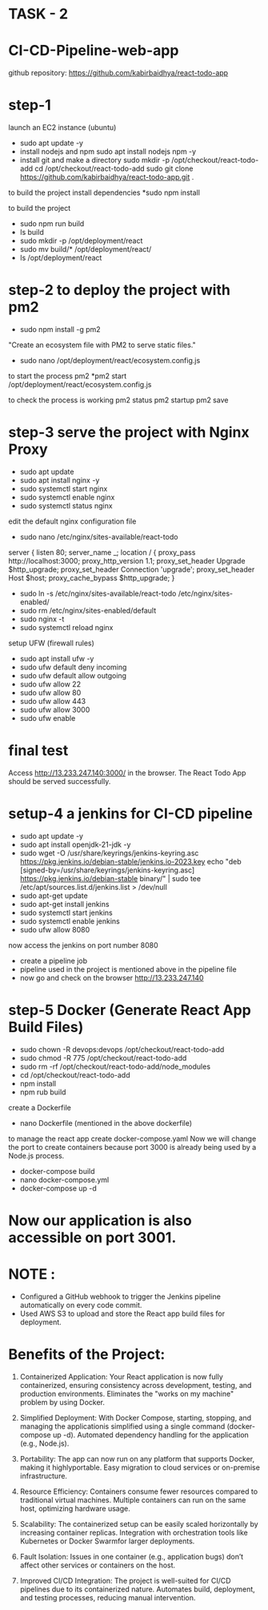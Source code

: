 # TASK - 2
# CI-CD-Pipeline-web-app

github repository: https://github.com/kabirbaidhya/react-todo-app

# step-1

launch an EC2 instance (ubuntu)
* sudo apt update -y
* install nodejs and npm sudo apt install nodejs npm -y
* install git and make a directory  sudo mkdir -p /opt/checkout/react-todo-add
cd /opt/checkout/react-todo-add
sudo git clone https://github.com/kabirbaidhya/react-todo-app.git .

to build the project install dependencies
*sudo npm install

to build the project 
* sudo npm run build
* ls build
* sudo mkdir -p /opt/deployment/react
* sudo mv build/* /opt/deployment/react/
* ls /opt/deployment/react

# step-2 to deploy the project with pm2

* sudo npm install -g pm2

"Create an ecosystem file with PM2 to serve static files."
* sudo nano /opt/deployment/react/ecosystem.config.js

to start the process pm2
*pm2 start /opt/deployment/react/ecosystem.config.js

to check the process is working
pm2 status
pm2 startup
pm2 save

# step-3 serve the project with Nginx Proxy

* sudo apt update
* sudo apt install nginx -y
* sudo systemctl start nginx
* sudo systemctl enable nginx
* sudo systemctl status nginx

edit the default nginx configuration file
* sudo nano /etc/nginx/sites-available/react-todo

server {
listen 80;
server_name _;
location / {
proxy_pass http://localhost:3000;
proxy_http_version 1.1;
proxy_set_header Upgrade $http_upgrade;
proxy_set_header Connection 'upgrade';
proxy_set_header Host $host;
proxy_cache_bypass $http_upgrade;
}

* sudo ln -s /etc/nginx/sites-available/react-todo /etc/nginx/sites-enabled/
* sudo rm /etc/nginx/sites-enabled/default
* sudo nginx -t
* sudo systemctl reload nginx

setup UFW (firewall rules)
* sudo apt install ufw -y
* sudo ufw default deny incoming
* sudo ufw default allow outgoing
* sudo ufw allow 22
* sudo ufw allow 80
* sudo ufw allow 443
* sudo ufw allow 3000
* sudo ufw enable

# final test 
Access http://13.233.247.140:3000/ in the browser. The React Todo App should be served successfully.

# setup-4 a jenkins for CI-CD pipeline

* sudo apt update -y
* sudo apt install openjdk-21-jdk -y
* sudo wget -O /usr/share/keyrings/jenkins-keyring.asc
https://pkg.jenkins.io/debian-stable/jenkins.io-2023.key
echo "deb [signed-by=/usr/share/keyrings/jenkins-keyring.asc]
https://pkg.jenkins.io/debian-stable binary/" | sudo tee
/etc/apt/sources.list.d/jenkins.list > /dev/null
* sudo apt-get update
* sudo apt-get install jenkins
* sudo systemctl start jenkins
* sudo systemctl enable jenkins
* sudo ufw allow 8080

now access the jenkins on port number 8080

* create a pipeline job
* pipeline used in the project is mentioned above in the pipeline file
* now go and check on the browser http://13.233.247.140 

# step-5 Docker (Generate React App Build Files)

* sudo chown -R devops:devops /opt/checkout/react-todo-add
* sudo chmod -R 775 /opt/checkout/react-todo-add
* sudo rm -rf /opt/checkout/react-todo-add/node_modules
* cd /opt/checkout/react-todo-add
* npm install
* npm rub build

create a Dockerfile 
* nano Dockerfile (mentioned in the above dockerfile)
  
to manage the react app create docker-compose.yaml
Now we will change the port to create containers because port 3000 is already being used by a Node.js process.
* docker-compose build
* nano docker-compose.yml
* docker-compose up -d

# Now our application is also accessible on port 3001.

# NOTE : 
* Configured a GitHub webhook to trigger the Jenkins pipeline automatically on every code commit.
* Used AWS S3 to upload and store the React app build files for deployment.

# Benefits of the Project:

1. Containerized Application:
Your React application is now fully containerized, ensuring consistency across
development, testing, and production environments. Eliminates the "works on my machine" problem by using Docker.

2. Simplified Deployment:
With Docker Compose, starting, stopping, and managing the applicationis
simplified using a single command (docker-compose up -d). Automated dependency handling for the application (e.g., Node.js).

3. Portability:
The app can now run on any platform that supports Docker, making it highlyportable. Easy migration to cloud services or on-premise infrastructure.

4. Resource Efficiency:
Containers consume fewer resources compared to traditional virtual machines. Multiple containers can run on the same host, optimizing hardware usage.

5. Scalability:
The containerized setup can be easily scaled horizontally by increasing
container replicas.
Integration with orchestration tools like Kubernetes or Docker Swarmfor
larger deployments.

6. Fault Isolation:
Issues in one container (e.g., application bugs) don’t affect other services or
containers on the host.

7. Improved CI/CD Integration:
The project is well-suited for CI/CD pipelines due to its containerized nature. Automates build, deployment, and testing processes, reducing manual
intervention.






















 















